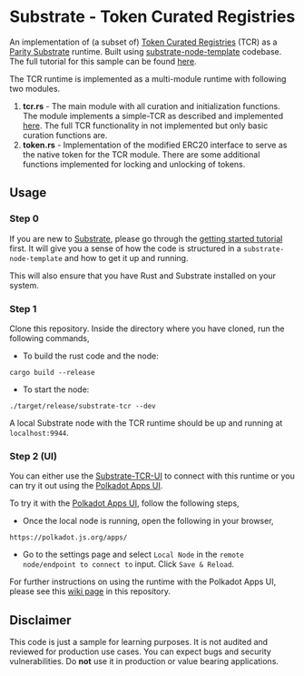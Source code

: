 # Substrate - Token Curated Registries

An implementation of (a subset of) [Token Curated Registries](https://medium.com/@ilovebagels/token-curated-registries-1-0-61a232f8dac7) (TCR) as a [Parity Substrate](https://www.parity.io/substrate/) runtime. Built using [substrate-node-template](https://github.com/paritytech/substrate/tree/master/node-template) codebase. The full tutorial for this sample can be found [here](https://substrate.dev/docs/en/tutorials/tcr/).

The TCR runtime is implemented as a multi-module runtime with following two modules.

1. **tcr.rs** - The main module with all curation and initialization functions. The module implements a simple-TCR as described and implemented [here](https://github.com/gautamdhameja/simple-tcr). The full TCR functionality in not implemented but only basic curation functions are.
2. **token.rs** - Implementation of the modified ERC20 interface to serve as the native token for the TCR module. There are some additional functions implemented for locking and unlocking of tokens.

## Usage

### Step 0

If you are new to [Substrate](https://www.parity.io/substrate/), please go through the [getting started tutorial](https://substrate.dev/docs/en/tutorials/creating-your-first-substrate-chain) first. It will give you a sense of how the code is structured in a `substrate-node-template` and how to get it up and running.

This will also ensure that you have Rust and Substrate installed on your system.

### Step 1

Clone this repository. Inside the directory where you have cloned, run the following commands,

* To build the rust code and the node:

```
cargo build --release
```

* To start the node:

```
./target/release/substrate-tcr --dev
```

A local Substrate node with the TCR runtime should be up and running at `localhost:9944`.

### Step 2 (UI)

You can either use the [Substrate-TCR-UI](https://github.com/parity-samples/substrate-tcr-ui) to connect with this runtime or you can try it out using the [Polkadot Apps UI](https://polkadot.js.org/apps/).

To try it with the [Polkadot Apps UI](https://polkadot.js.org/apps/), follow the following steps,

* Once the local node is running, open the following in your browser,

```
https://polkadot.js.org/apps/
```

* Go to the settings page and select `Local Node` in the `remote node/endpoint to connect to` input. Click `Save & Reload`.

For further instructions on using the runtime with the Polkadot Apps UI, please see this [wiki page](https://github.com/substrate-developer-hub/substrate-tcr/wiki/How-to-test-the-TCR-runtime-using-Polkadot-Apps-Portal) in this repository.

## Disclaimer

This code is just a sample for learning purposes. It is not audited and reviewed for production use cases. You can expect bugs and security vulnerabilities. Do **not** use it in production or value bearing applications.
